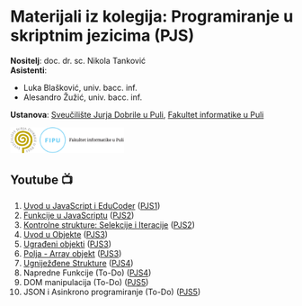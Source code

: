 # Materijali iz kolegija: Programiranje u skriptnim jezicima (PJS)

**Nositelj**: doc. dr. sc. Nikola Tanković  
**Asistenti**:

- Luka Blašković, univ. bacc. inf.
- Alesandro Žužić, univ. bacc. inf.

**Ustanova**: [Sveučilište Jurja Dobrile u Puli](https://www.unipu.hr/), [Fakultet informatike u Puli](https://fipu.unipu.hr/)

<img src="https://raw.githubusercontent.com/lukablaskovic/FIPU-PJS/main/0.%20Template/FIPU_UNIPU.png" style="width:40%; box-shadow: none !important;"></img>

## Youtube 📺

1. [Uvod u JavaScript i EduCoder](https://youtu.be/OcavyHkM9BI) ([PJS1](https://github.com/lukablaskovic/FIPU-PJS/tree/main/1.%20Javascript%20osnove))
2. [Funkcije u JavaScriptu](https://youtu.be/deo6iU61qiQ) ([PJS2](https://github.com/lukablaskovic/FIPU-PJS/tree/main/2.%20Funkcije%2C%20doseg%20varijabli%20i%20kontrolne%20strukture))
3. [Kontrolne strukture: Selekcije i Iteracije](https://youtu.be/Ovg4qDGPSpI) ([PJS2](https://github.com/lukablaskovic/FIPU-PJS/tree/main/2.%20Funkcije%2C%20doseg%20varijabli%20i%20kontrolne%20strukture))
4. [Uvod u Objekte](https://youtu.be/QUHbjNMLuAw) ([PJS3](https://github.com/lukablaskovic/FIPU-PJS/tree/main/3.%20Strukture%20podataka%20-%20objekti%20i%20polja))
5. [Ugrađeni objekti](https://youtu.be/wtFEGoAgXJ8) ([PJS3](https://github.com/lukablaskovic/FIPU-PJS/tree/main/3.%20Strukture%20podataka%20-%20objekti%20i%20polja))
6. [Polja - Array objekt](https://youtu.be/mHpf_5I2xAM) ([PJS3](https://github.com/lukablaskovic/FIPU-PJS/tree/main/3.%20Strukture%20podataka%20-%20objekti%20i%20polja))
7. [Ugniježđene Strukture](https://youtu.be/d4GvcASsfBU) ([PJS4](https://github.com/lukablaskovic/FIPU-PJS/tree/main/4.%20Ugnije%C5%BE%C4%91ene%20strukture%20i%20napredne%20funkcije))
8. Napredne Funkcije (To-Do) ([PJS4](https://github.com/lukablaskovic/FIPU-PJS/tree/main/4.%20Ugnije%C5%BE%C4%91ene%20strukture%20i%20napredne%20funkcije))
10. DOM manipulacija (To-Do) ([PJS5](https://github.com/lukablaskovic/FIPU-PJS/tree/main/5.%20DOM%2C%20JSON%20i%20Asinkrono%20programiranje))
11. JSON i Asinkrono programiranje (To-Do) ([PJS5](https://github.com/lukablaskovic/FIPU-PJS/tree/main/5.%20DOM%2C%20JSON%20i%20Asinkrono%20programiranje))
